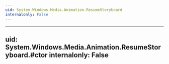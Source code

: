 ```yaml
---
uid: System.Windows.Media.Animation.ResumeStoryboard
internalonly: False
---
```


---
uid: System.Windows.Media.Animation.ResumeStoryboard.#ctor
internalonly: False
---
